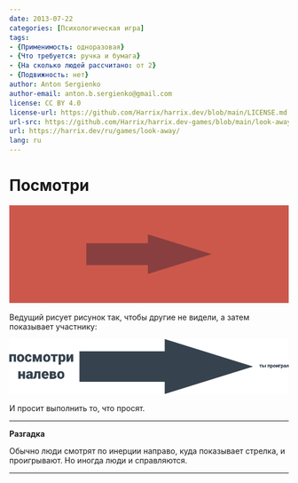 ```yaml
---
date: 2013-07-22
categories: [Психологическая игра]
tags:
- {Применимость: одноразовая}
- {Что требуется: ручка и бумага}
- {На сколько людей рассчитано: от 2}
- {Подвижность: нет}
author: Anton Sergienko
author-email: anton.b.sergienko@gmail.com
license: CC BY 4.0
license-url: https://github.com/Harrix/harrix.dev/blob/main/LICENSE.md
url-src: https://github.com/Harrix/harrix.dev-games/blob/main/look-away/look-away.md
url: https://harrix.dev/ru/games/look-away/
lang: ru
---
```


# Посмотри

![Featured image](featured-image.svg)

Ведущий рисует рисунок так, чтобы другие не видели, а затем показывает участнику:

![Стрелка](img/image.svg)

И просит выполнить то, что просят.

---

**Разгадка** <!-- !details -->

Обычно люди смотрят по инерции направо, куда показывает стрелка, и проигрывают. Но иногда люди и справляются.

---
